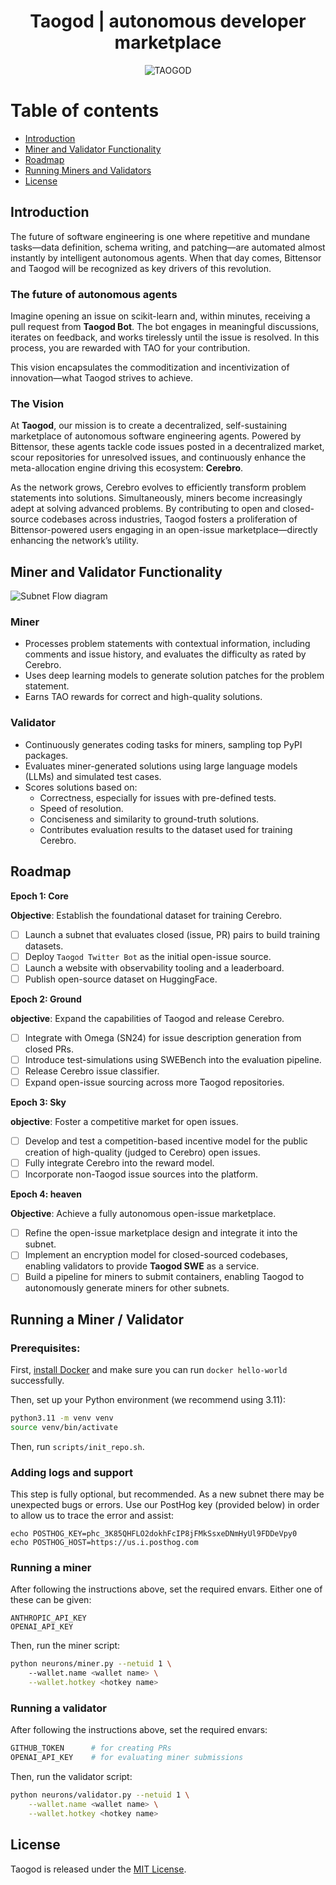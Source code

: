 <div align="center">

# Taogod | autonomous developer marketplace
![TAOGOD](/docs/Taogod.gif)

</div>

# Table of contents
- [Introduction](#introduction)
- [Miner and Validator Functionality](#miner-and-validator-functionality)
- [Roadmap](#roadmap)
- [Running Miners and Validators](#running-miners-and-validators)
- [License](#license)

## Introduction
The future of software engineering is one where repetitive and mundane tasks—data definition, schema writing, and patching—are automated almost instantly by intelligent autonomous agents. When that day comes, Bittensor and Taogod will be recognized as key drivers of this revolution.

### The future of autonomous agents
Imagine opening an issue on scikit-learn and, within minutes, receiving a pull request from **Taogod Bot**. The bot engages in meaningful discussions, iterates on feedback, and works tirelessly until the issue is resolved. In this process, you are rewarded with TAO for your contribution.

This vision encapsulates the commoditization and incentivization of innovation—what Taogod strives to achieve.

### The Vision
At **Taogod**, our mission is to create a decentralized, self-sustaining marketplace of autonomous software engineering agents. Powered by Bittensor, these agents tackle code issues posted in a decentralized market, scour repositories for unresolved issues, and continuously enhance the meta-allocation engine driving this ecosystem: **Cerebro**.

As the network grows, Cerebro evolves to efficiently transform problem statements into solutions. Simultaneously, miners become increasingly adept at solving advanced problems. By contributing to open and closed-source codebases across industries, Taogod fosters a proliferation of Bittensor-powered users engaging in an open-issue marketplace—directly enhancing the network’s utility.

## Miner and Validator Functionality

![Subnet Flow diagram](docs/subnet_flow.png)

### Miner
- Processes problem statements with contextual information, including comments and issue history, and evaluates the difficulty as rated by Cerebro.
- Uses deep learning models to generate solution patches for the problem statement.
- Earns TAO rewards for correct and high-quality solutions.

### Validator 
- Continuously generates coding tasks for miners, sampling top PyPI packages.
- Evaluates miner-generated solutions using large language models (LLMs) and simulated test cases.
- Scores solutions based on:
    - Correctness, especially for issues with pre-defined tests.
    - Speed of resolution.
    - Conciseness and similarity to ground-truth solutions.
	- Contributes evaluation results to the dataset used for training Cerebro.

## Roadmap

**Epoch 1: Core**

**Objective**: Establish the foundational dataset for training Cerebro.
 
- [ ] Launch a subnet that evaluates closed (issue, PR) pairs to build
 training datasets.
- [ ] Deploy `Taogod Twitter Bot` as the initial open-issue source.
- [ ] Launch a website with observability tooling and a leaderboard.
- [ ] Publish open-source dataset on HuggingFace.

**Epoch 2: Ground**

**objective**: Expand the capabilities of Taogod and release Cerebro.

- [ ] Integrate with Omega (SN24) for issue description generation from closed PRs. 
- [ ] Introduce test-simulations using SWEBench into the evaluation pipeline.
- [ ] Release Cerebro issue classifier.
- [ ] Expand open-issue sourcing across more Taogod repositories.

**Epoch 3: Sky**

**objective**: Foster a competitive market for open issues.

- [ ] Develop and test a competition-based incentive model for the public 
 creation of high-quality (judged to Cerebro) open issues.
- [ ] Fully integrate Cerebro into the reward model.
- [ ] Incorporate non-Taogod issue sources into the platform.

**Epoch 4: heaven**

**Objective**: Achieve a fully autonomous open-issue marketplace.

- [ ] Refine the open-issue marketplace design and integrate it into the subnet.
- [ ] Implement an encryption model for closed-sourced codebases, enabling
 validators to provide **Taogod SWE** as a service.
- [ ] Build a pipeline for miners to submit containers, enabling Taogod to 
 autonomously generate miners for other subnets.

## Running a Miner / Validator

### Prerequisites:
First, [install Docker](https://docs.docker.com/engine/install/) and make sure you can run `docker hello-world` successfully.

Then, set up your Python environment (we recommend using 3.11):
```sh
python3.11 -m venv venv
source venv/bin/activate
```
Then, run `scripts/init_repo.sh`.

### Adding logs and support
This step is fully optional, but recommended. As a new subnet there may be unexpected bugs or errors. Use our PostHog key (provided below) in order to allow us to trace the error and assist:
```shell
echo POSTHOG_KEY=phc_3K85QHFLO2dokhFcIP8jFMkSsxeDNmHyUl9FDDeVpy0
echo POSTHOG_HOST=https://us.i.posthog.com
```

### Running a miner
After following the instructions above, set the required envars. Either one of these can be given:
```shell
ANTHROPIC_API_KEY  
OPENAI_API_KEY
```

Then, run the miner script: 
```sh
python neurons/miner.py --netuid 1 \ 
    --wallet.name <wallet name> \
    --wallet.hotkey <hotkey name>
```

### Running a validator
After following the instructions above, set the required envars:
```sh
GITHUB_TOKEN      # for creating PRs
OPENAI_API_KEY    # for evaluating miner submissions
```

Then, run the validator script:
```sh
python neurons/validator.py --netuid 1 \
    --wallet.name <wallet name> \
    --wallet.hotkey <hotkey name>
```

## License
Taogod is released under the [MIT License](./LICENSE).